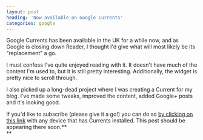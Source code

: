 ```yaml
---
layout: post
heading: 'Now available on Google Currents'
categories: google
---
```


Google Currents has been available in the UK for a while now, and as Google is closing down Reader, I thought I'd give what will most likely be its "replacement" a go.

I must confess I've quite enjoyed reading with it. It doesn't have much of the content I'm used to, but it is still pretty interesting. Additionally, the widget is pretty nice to scroll through.

I also picked up a long-dead project where I was creating a Current for my blog. I've made some tweaks, improved the content, added Google+ posts and it's looking good.

If you'd like to subscribe (please give it a go!) you can do so [by clicking on this link](http://www.google.com/producer/editions/CAow45rgAQ/on_engineering) with any device that has Currents installed. This post should be appearing there soon.**<br> **

<!-- Replace missing image from http://media.chris-alexander.co.uk/wp-content/uploads/2013/04/wpid-Screenshot_2013-04-06-13-05-35.png -->

 
